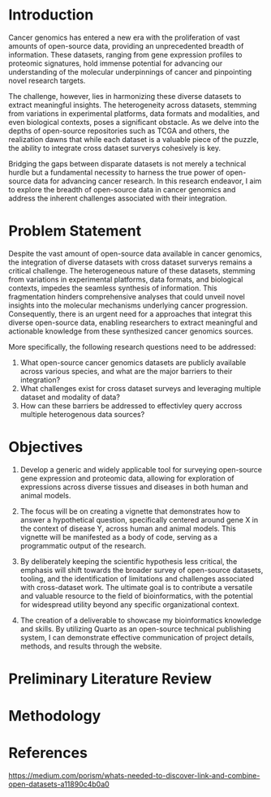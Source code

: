 # Introduction

Cancer genomics has entered a new era with the proliferation of vast amounts of open-source data, providing an unprecedented breadth of information. These datasets, ranging from gene expression profiles to proteomic signatures, hold immense potential for advancing our understanding of the molecular underpinnings of cancer and pinpointing novel research targets. 

The challenge, however, lies in harmonizing these diverse datasets to extract meaningful insights. The heterogeneity across datasets, stemming from variations in experimental platforms, data formats and modalities, and even biological contexts, poses a significant obstacle. As we delve into the depths of open-source repositories such as TCGA and others, the realization dawns that while each dataset is a valuable piece of the puzzle, the ability to integrate cross dataset surverys cohesively is key. 

Bridging the gaps between disparate datasets is not merely a technical hurdle but a fundamental necessity to harness the true power of open-source data for advancing cancer research. In this research endeavor, I aim to explore the breadth of open-source data in cancer genomics and address the inherent challenges associated with their integration. 

# Problem Statement

Despite the vast amount of open-source data available in cancer genomics, the integration of diverse datasets with cross dataset surverys remains a critical challenge. The heterogeneous nature of these datasets, stemming from variations in experimental platforms, data formats, and biological contexts, impedes the seamless synthesis of information. This fragmentation hinders comprehensive analyses that could unveil novel insights into the molecular mechanisms underlying cancer progression. Consequently, there is an urgent need for a approaches that integrat this diverse open-source data, enabling researchers to extract meaningful and actionable knowledge from these synthesized cancer genomics sources.

More specifically, the following research questions need to be addressed:
1. What open-source cancer genomics datasets are publicly available across various species, and what are the major barriers to their integration?
1. What challenges exist for cross dataset surveys and leveraging multiple dataset and modality of data?
1. How can these barriers be addressed to effectivley query accross multiple heterogenous data sources? 

# Objectives

1. Develop a generic and widely applicable tool for surveying open-source gene expression and proteomic data, allowing for exploration of expressions across diverse tissues and diseases in both human and animal models. 

1. The focus will be on creating a vignette that demonstrates how to answer a hypothetical question, specifically centered around gene X in the context of disease Y, across human and animal models. This vignette will be manifested as a body of code, serving as a programmatic output of the research. 

1. By deliberately keeping the scientific hypothesis less critical, the emphasis will shift towards the broader survey of open-source datasets, tooling, and the identification of limitations and challenges associated with cross-dataset work. The ultimate goal is to contribute a versatile and valuable resource to the field of bioinformatics, with the potential for widespread utility beyond any specific organizational context.

1. The creation of a deliverable to showcase my bioinformatics knowledge and skills. By utilizing Quarto as an open-source technical publishing system, I can demonstrate effective communication of project details, methods, and results through the website.

# Preliminary Literature Review

# Methodology

# References

https://medium.com/porism/whats-needed-to-discover-link-and-combine-open-datasets-a11890c4b0a0



